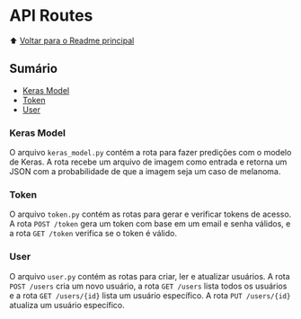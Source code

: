 # API Routes

⬆️ [Voltar para o Readme principal ](../../../README.md)

## Sumário

- [Keras Model](#keras-model)
- [Token](#token)
- [User](#user)

### Keras Model

O arquivo `keras_model.py` contém a rota para fazer predições com o modelo de Keras. A rota recebe um arquivo de imagem como entrada e retorna um JSON com a probabilidade de que a imagem seja um caso de melanoma.

### Token

O arquivo `token.py` contém as rotas para gerar e verificar tokens de acesso. A rota `POST /token` gera um token com base em um email e senha válidos, e a rota `GET /token` verifica se o token é válido.

### User

O arquivo `user.py` contém as rotas para criar, ler e atualizar usuários. A rota `POST /users` cria um novo usuário, a rota `GET /users` lista todos os usuários e a rota `GET /users/{id}` lista um usuário específico. A rota `PUT /users/{id}` atualiza um usuário específico.
